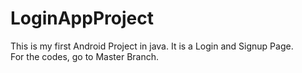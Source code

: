 # LoginAppProject
This is my first Android Project in java. It is a Login and Signup Page.
<br>
For the codes, go to Master Branch.
